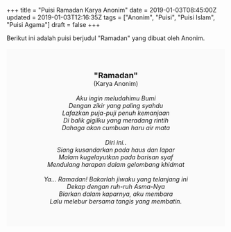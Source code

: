 +++
title = "Puisi Ramadan Karya Anonim"
date = 2019-01-03T08:45:00Z
updated = 2019-01-03T12:16:35Z
tags = ["Anonim", "Puisi", "Puisi Islam", "Puisi Agama"]
draft = false
+++

<div dir="ltr" style="text-align: left;" trbidi="on"><div style="text-align: justify;">Berikut ini adalah puisi berjudul "Ramadan" yang dibuat oleh Anonim.</div><br /><div style="background: #FAFAFA; font-size: 14px; height: auto; margin: 0 auto; padding: 50px; text-align: center; width: auto;"><span style="font-size: 18px;"><b>"Ramadan"</b></span><br />(Karya Anonim) <br /><br /><i>Aku ingin meludahimu Bumi<br />Dengan zikir yang paling syahdu<br />Lafazkan puja-puji penuh kemanjaan<br />Di balik gigilku yang meradang  rintih<br />Dahaga akan cumbuan haru air mata<br /><br />Diri ini..<br />Siang kusandarkan pada haus dan lapar<br />Malam kugelayutkan pada barisan syaf<br />Mendulang harapan dalam gelombang khidmat<br /><br />Ya... Ramadan! Bakarlah jiwaku yang telanjang ini<br />Dekap dengan ruh-ruh Asma-Nya<br />Biarkan dalam kaparnya, aku membara<br />Lalu melebur bersama tangis yang membatin.</i> </div></div>
